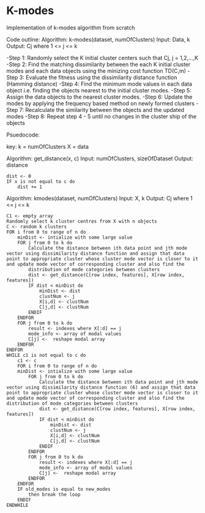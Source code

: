 # K-modes
Implementation of k-modes algorithm from scratch


Code outline:
Algorithm: k-modes(dataset, numOfClusters)
Input: Data, k
Output: Cj where 1 <= j <= k

-Step 1: Randomly select the K initial cluster centers such that Cj, j = 1,2,...,K
-Step 2: Find the matching dissimilarity between the each K initial cluster modes and each data objects using the minizing cost function TD(C,m)
-Step 3: Evaluate the fitness using the dissimilarity distance function (Hamming distance)
-Step 4: Find the minimum mode values in each data object i.e. finding the objects nearest to the initial cluster modes.
-Step 5: Assign the data objects to the nearest cluster modes.
-Step 6: Update the modes by applying the frequency based method on newly formed clusters
-Step 7: Recalculate the similarity between the objects and the updated modes 
-Step 8: Repeat step 4 - 5 until no changes in the cluster ship of the objects

Psuedocode:

key:
k = numOfClusters
X = data

Algorithm: get_distance(x, c)
Input: numOfClusters, sizeOfDataset
Output: distance
```
dist <- 0
IF x is not equal to c do
	dist += 1
```


Algorithm: kmodes(dataset, numOfClusters)
Input: X, k
Output: Cj where 1 <= j <= k
```
C1 <- empty array
Randomly select k cluster centres from X with n objects
C <- random k clusters
FOR i from 0 to range of n do  
	minDist <- intialize with some large value
    FOR j from 0 to k do
	    Calculate the distance between ith data point and jth mode vector using dissimilarity distance function and assign that data point to appropriate cluster whose cluster mode vector is closer to it and update mode vector of corresponding cluster and also find the
		distribution of mode categories between clusters
		dist <- get_distance(C[row index, features], X[row index, features])
        IF dist < minDist do
            minDist <- dist
            clustNum <- j
            X[i,d] <- clustNum
            C[j,d] <- clustNum
        ENDIF
    ENDFOR
    FOR j from 0 to k do
    	result <- indexes where X[:d] == j
        mode_info <- array of modal values
        C[j] <-  reshape modal array
    ENDFOR
ENDFOR
WHILE c1 is not equal to c do
	c1 <- c
	FOR i from 0 to range of n do  
	minDist <- intialize with some large value
	    FOR j from 0 to k do
		    Calculate the distance between ith data point and jth mode vector using dissimilarity distance function (6) and assign that data point to appropriate cluster whose cluster mode vector is closer to it and update mode vector of corresponding cluster and also find the distribution of mode categories between clusters 
			dist <- get_distance(C[row index, features], X[row index, features])
	        IF dist < minDist do
	            minDist <- dist
	            clustNum <- j
	            X[i,d] <- clustNum
	            C[j,d] <- clustNum
	        ENDIF
    	ENDFOR
    	FOR j from 0 to k do
	    	result <- indexes where X[:d] == j
	        mode_info <- array of modal values
	        C[j] <-  reshape modal array
    	ENDFOR
	ENDFOR
	IF old_modes is equal to new_modes
	 	then break the loop
 	ENDIF
ENDWHILE
```
